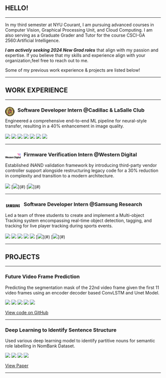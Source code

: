 ## HELLO!
---
In my third semester at NYU Courant, I am pursuing advanced courses in Computer Vision, Graphical Processing Unit, and Cloud Computing. I am also serving as a Graduate Grader and Tutor for the course CSCI-GA 2560:Artificial Intelligence.

_**I am actively seeking 2024 New Grad roles**_ that align with my passion and expertise. If you believe that my skills and experience align with your organization,feel free to reach out to me.

Some of my previous work experience & projects are listed below!

---
## WORK EXPERIENCE
---
### <img src="images\CLCMRC.png" alt="Cadillac Logo" width="30" height="30" align="left" style="margin-right: 10px;"> Software Developer Intern @Cadillac & LaSalle Club
Engineered a comprehensive end-to-end ML pipeline for neural-style transfer, resulting in a 40% enhancement in image quality.
<br><br>
[![](https://img.shields.io/badge/Python-3776AB?logo=Python&logoColor=white)](#)
[![](https://img.shields.io/badge/PyTorch-EE4C2C?logo=pytorch&logoColor=white)](#)
[![](https://img.shields.io/badge/HTML-E34F26?logo=HTML5&logoColor=white)](#)
[![](https://img.shields.io/badge/CSS-1572B6?logo=CSS3)](#)
[![](https://img.shields.io/badge/JavaScript-F7DF1E?logo=JavaScript&logoColor=black)](#)
[![](https://img.shields.io/badge/Django-092E20?logo=Django)](#)
[![](https://img.shields.io/badge/MySQL-4479A1?logo=MySQL&logoColor=white)](#)

---
### <img src="images\WDC.png" alt="Cadillac Logo" width="50" height="30" align="left" style="margin-right: 10px;"> Firmware Verification Intern @Western Digital
Established iNAND validation framework by introducing third-party vendor controller support alongside restructuring legacy code for a 30% reduction in complexity and transition to a modern architecture.
<br><br>
[![](https://img.shields.io/badge/C++-4479A1?logo=cplusplus&logoColor=white)](#)
[![](https://img.shields.io/badge/eMMC-white?)](#)
[![](https://img.shields.io/badge/Firmware%20Testing-grey?)](#)

---
### <img src="images\Samsung-logo.png" alt="Samsung Logo" width="50" height="30" align="left" style="margin-right: 10px;">Software Developer Intern @Samsung Research
Led a team of three students to create and implement a Multi-object Tracking system encompassing real-time object detection, tagging, and tracking for live player tracking during sports events.
<br><br>
[![](https://img.shields.io/badge/Python-3776AB?logo=Python&logoColor=white)](#)
[![](https://img.shields.io/badge/PyTorch-EE4C2C?logo=pytorch&logoColor=white)](#)
[![](https://img.shields.io/badge/OpenCV-5C3EE8?logo=OpenCV&logoColor=white)](#)
[![](https://img.shields.io/badge/scikit-F7931E?logo=scikit-learn&logoColor=white)](#)
[![](https://img.shields.io/badge/pandas-150458?logo=pandas&logoColor=white)](#)
[![](https://img.shields.io/badge/YOLO-white?)](#)
[![](https://img.shields.io/badge/DeepSORT-grey?)](#)

---
## PROJECTS
---
### Future Video Frame Prediction
Predicting the segmentation mask of the 22nd video frame given the first 11 video frames using an encoder decoder based ConvLSTM and Unet Model. 

[![](https://img.shields.io/badge/Python-3776AB?logo=Python&logoColor=white)](#)
[![](https://img.shields.io/badge/PyTorch-EE4C2C?logo=pytorch&logoColor=white)](#)
[![](https://img.shields.io/badge/OpenCV-5C3EE8?logo=OpenCV&logoColor=white)](#)
[![](https://img.shields.io/badge/ConvLSTM-white?logo=ConvLSTM)](#)
[![](https://img.shields.io/badge/GAN-grey?logo=GAN)](#)

<a href="https://github.com/anishabhatnagar/DLProject" target="_blank">View code on GitHub</a>


---
### Deep Learning to Identify Sentence Structure
Used various deep learning model to identify partitive nouns for semantic role labelling in NomBank Dataset.

[![](https://img.shields.io/badge/Python-3776AB?logo=Python&logoColor=white)](#)
[![](https://img.shields.io/badge/PyTorch-EE4C2C?logo=pytorch&logoColor=white)](#)
[![](https://img.shields.io/badge/Jupyter-white?logo=Jupyter)](#) 
[![](https://img.shields.io/badge/Hugging%20Face-FF6F00?logo=hugging%20face&logoColor=white)](#)

<a href="https://drive.google.com/file/d/1oSSYjcFjBh8p4mo_gUisLHmg32Sm934s/view?usp=share_link" target="_blank">View Paper</a>

---